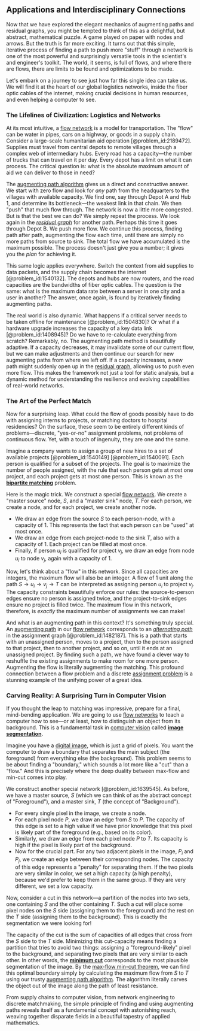 ## Applications and Interdisciplinary Connections

Now that we have explored the elegant mechanics of augmenting paths and residual graphs, you might be tempted to think of this as a delightful, but abstract, mathematical puzzle. A game played on paper with nodes and arrows. But the truth is far more exciting. It turns out that this simple, iterative process of finding a path to push more "stuff" through a network is one of the most powerful and surprisingly versatile tools in the scientist's and engineer's toolkit. The world, it seems, is full of flows, and where there are flows, there are limits to be found and optimizations to be made.

Let's embark on a journey to see just how far this single idea can take us. We will find it at the heart of our global logistics networks, inside the fiber optic cables of the internet, making crucial decisions in human resources, and even helping a computer to see.

### The Lifelines of Civilization: Logistics and Networks

At its most intuitive, a [flow network](@article_id:272236) is a model for transportation. The "flow" can be water in pipes, cars on a highway, or goods in a supply chain. Consider a large-scale humanitarian aid operation [@problem_id:2189472]. Supplies must travel from central depots to remote villages through a complex web of intermediary hubs. Every road has a capacity—the number of trucks that can travel on it per day. Every depot has a limit on what it can process. The critical question is: what is the absolute maximum amount of aid we can deliver to those in need?

The [augmenting path algorithm](@article_id:263314) gives us a direct and constructive answer. We start with zero flow and look for *any* path from the headquarters to the villages with available capacity. We find one, say through Depot A and Hub 1, and determine its bottleneck—the weakest link in that chain. We then "push" that much flow through. The network is now a little more congested. But is that the best we can do? We simply repeat the process. We look again in the *[residual graph](@article_id:272602)* for another path. Perhaps this time it goes through Depot B. We push more flow. We continue this process, finding path after path, augmenting the flow each time, until there are simply no more paths from source to sink. The total flow we have accumulated is the maximum possible. The process doesn't just give you a number; it gives you the *plan* for achieving it.

This same logic applies everywhere. Switch the context from aid supplies to data packets, and the supply chain becomes the internet [@problem_id:1540132]. The depots and hubs are now routers, and the road capacities are the bandwidths of fiber optic cables. The question is the same: what is the maximum data rate between a server in one city and a user in another? The answer, once again, is found by iteratively finding augmenting paths.

The real world is also dynamic. What happens if a critical server needs to be taken offline for maintenance [@problem_id:1504830]? Or what if a hardware upgrade increases the capacity of a key data link [@problem_id:1408945]? Do we have to re-calculate everything from scratch? Remarkably, no. The augmenting path method is beautifully adaptive. If a capacity decreases, it may invalidate some of our current flow, but we can make adjustments and then continue our search for new augmenting paths from where we left off. If a capacity increases, a new path might suddenly open up in the [residual graph](@article_id:272602), allowing us to push even more flow. This makes the framework not just a tool for static analysis, but a dynamic method for understanding the resilience and evolving capabilities of real-world networks.

### The Art of the Perfect Match

Now for a surprising leap. What could the flow of goods possibly have to do with assigning interns to projects, or matching doctors to hospital residencies? On the surface, these seem to be entirely different kinds of problems—discrete, "yes-or-no" assignment problems, not problems of continuous flow. Yet, with a touch of ingenuity, they are one and the same.

Imagine a company wants to assign a group of new hires to a set of available projects [@problem_id:1540149] [@problem_id:1540091]. Each person is qualified for a subset of the projects. The goal is to maximize the number of people assigned, with the rule that each person gets at most one project, and each project gets at most one person. This is known as the **[bipartite matching](@article_id:273658)** problem.

Here is the magic trick. We construct a special [flow network](@article_id:272236). We create a "master source" node, $S$, and a "master sink" node, $T$. For each person, we create a node, and for each project, we create another node.
- We draw an edge from the source $S$ to each person-node, with a capacity of $1$. This represents the fact that each person can be "used" at most once.
- We draw an edge from each project-node to the sink $T$, also with a capacity of $1$. Each project can be filled at most once.
- Finally, if person $u_i$ is qualified for project $v_j$, we draw an edge from node $u_i$ to node $v_j$, again with a capacity of $1$.

Now, let's think about a "flow" in this network. Since all capacities are integers, the maximum flow will also be an integer. A flow of $1$ unit along the path $S \to u_i \to v_j \to T$ can be interpreted as assigning person $u_i$ to project $v_j$. The capacity constraints beautifully enforce our rules: the source-to-person edges ensure no person is assigned twice, and the project-to-sink edges ensure no project is filled twice. The maximum flow in this network, therefore, is *exactly* the maximum number of assignments we can make!

And what is an augmenting path in this context? It's something truly special. An [augmenting path](@article_id:271984) in our [flow network](@article_id:272236) corresponds to an *[alternating path](@article_id:262217)* in the assignment graph [@problem_id:1482187]. This is a path that starts with an unassigned person, moves to a project, then to the person assigned to that project, then to another project, and so on, until it ends at an unassigned project. By finding such a path, we have found a clever way to reshuffle the existing assignments to make room for one more person. Augmenting the flow is literally augmenting the matching. This profound connection between a flow problem and a discrete [assignment problem](@article_id:173715) is a stunning example of the unifying power of a great idea.

### Carving Reality: A Surprising Turn in Computer Vision

If you thought the leap to matching was impressive, prepare for a final, mind-bending application. We are going to use [flow networks](@article_id:262181) to teach a computer how to see—or at least, how to distinguish an object from its background. This is a fundamental task in [computer vision](@article_id:137807) called **[image segmentation](@article_id:262647)**.

Imagine you have a [digital image](@article_id:274783), which is just a grid of pixels. You want the computer to draw a boundary that separates the main subject (the foreground) from everything else (the background). This problem seems to be about finding a "boundary," which sounds a lot more like a "cut" than a "flow." And this is precisely where the deep duality between max-flow and min-cut comes into play.

We construct another special network [@problem_id:1639545]. As before, we have a master source, $S$ (which we can think of as the abstract concept of "Foreground"), and a master sink, $T$ (the concept of "Background").
- For every single pixel in the image, we create a node.
- For each pixel node $P$, we draw an edge from $S$ to $P$. The capacity of this edge is set to a high value if we have prior knowledge that this pixel is likely part of the foreground (e.g., based on its color).
- Similarly, we draw an edge from each pixel node $P$ to $T$. Its capacity is high if the pixel is likely part of the background.
- Now for the crucial part. For any two adjacent pixels in the image, $P_i$ and $P_j$, we create an edge between their corresponding nodes. The capacity of this edge represents a "penalty" for separating them. If the two pixels are very similar in color, we set a high capacity (a high penalty), because we'd prefer to keep them in the same group. If they are very different, we set a low capacity.

Now, consider a cut in this network—a partition of the nodes into two sets, one containing $S$ and the other containing $T$. Such a cut will place some pixel nodes on the $S$ side (assigning them to the foreground) and the rest on the $T$ side (assigning them to the background). This is exactly the segmentation we were looking for!

The capacity of the cut is the sum of capacities of all edges that cross from the $S$ side to the $T$ side. Minimizing this cut-capacity means finding a partition that tries to avoid two things: assigning a "foreground-likely" pixel to the background, and separating two pixels that are very similar to each other. In other words, the **[minimum cut](@article_id:276528)** corresponds to the most plausible segmentation of the image. By the [max-flow min-cut theorem](@article_id:149965), we can find this optimal boundary simply by calculating the maximum flow from $S$ to $T$ using our trusty [augmenting path algorithm](@article_id:263314). The algorithm literally carves the object out of the image along the path of least resistance.

From supply chains to computer vision, from network engineering to discrete matchmaking, the simple principle of finding and using augmenting paths reveals itself as a fundamental concept with astonishing reach, weaving together disparate fields in a beautiful tapestry of applied mathematics.